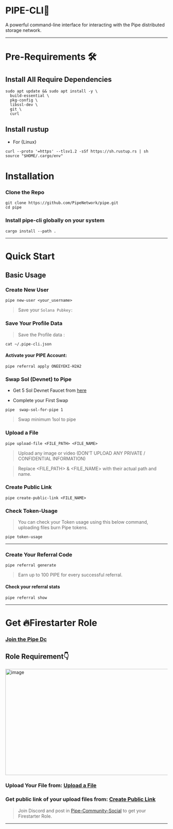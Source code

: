 <div align="left">

#   **PIPE-CLI📔**

A powerful command-line interface for interacting with the Pipe distributed storage network.

</div>

---

# Pre-Requirements 🛠

## Install All Require Dependencies


```
sudo apt update && sudo apt install -y \
  build-essential \
  pkg-config \
  libssl-dev \
  git \
  curl
```


## Install rustup

* For {Linux}

```
curl --proto '=https' --tlsv1.2 -sSf https://sh.rustup.rs | sh
source "$HOME/.cargo/env"
```

# Installation

### Clone the Repo


```
git clone https://github.com/PipeNetwork/pipe.git
cd pipe
```

### Install pipe-cli globally on your system

```
cargo install --path .
```
---

# Quick Start
## Basic Usage

### Create New User

```
pipe new-user <your_username>
```

>Save your `Solana Pubkey:` 

### Save Your Profile Data

>Save the Profile data :

```
cat ~/.pipe-cli.json
```

#### Activate your PIPE Account:

```
pipe referral apply ONEEYEKI-H2A2
```

### Swap Sol (Devnet) to Pipe

* Get 5 Sol Devnet Faucet from [here](https://faucet.solana.com/)

* Complete your First Swap

```
pipe  swap-sol-for-pipe 1
```

>Swap minimum 1sol to pipe

### Upload a File

```
pipe upload-file <FILE_PATH> <FILE_NAME>
```
>Upload any image or video (DON'T UPLOAD ANY PRIVATE / CONFIDENTIAL INFORMATION)

>Replace <FILE_PATH> & <FILE_NAME> with their actual path and name.


### Create Public Link

```
pipe create-public-link <FILE_NAME>
```


### Check Token-Usage

>You can check your Token usage using this below command, uploading files burn Pipe tokens.
```
pipe token-usage
```

---

### Create Your Referral Code

```
pipe referral generate
```
>Earn up to 100 PIPE for every successful referral.


#### Check your referral stats

```
pipe referral show
```

---


# Get 🔥Firestarter Role


### [Join the Pipe Dc](https://discord.gg/f5Kn8kZka4)

## Role Requirement👇

<img width="1875" height="330" alt="image" src="https://github.com/user-attachments/assets/4e0d0e20-5e3a-42b3-9982-ebeede20a025" />


### Upload Your File from: [Upload a File](#upload-a-file)

### Get public link of your upload files from: [Create Public Link](#create-public-link)


>Join Discord and post in [Pipe-Community-Social](https://discord.com/channels/1276592413049356391/1392272776278184079) to get your Firestarter Role.

---

